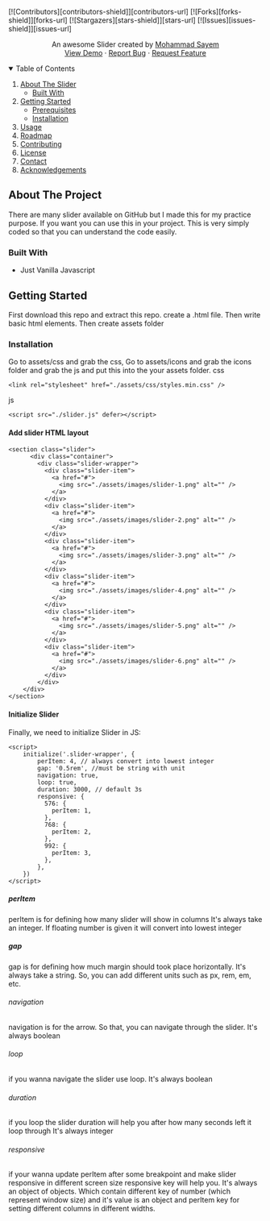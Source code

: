 [![Contributors][contributors-shield]][contributors-url]
[![Forks][forks-shield]][forks-url]
[![Stargazers][stars-shield]][stars-url]
[![Issues][issues-shield]][issues-url]

<p align="center">
An awesome Slider created by <a href="https://facebook.com/sayem.me">Mohammad Sayem</a>
<br />
<a href="https://say-m.github.io/slider/">View Demo</a>
·
<a href="https://github.com/Say-M/slider/issues">Report Bug</a>
·
<a href="https://github.com/Say-M/slider/issues">Request Feature</a>
</p>

<!-- TABLE OF CONTENTS -->
<details open="open">
  <summary>Table of Contents</summary>
  <ol>
    <li>
      <a href="#about-the-project">About The Slider</a>
      <ul>
        <li><a href="#built-with">Built With</a></li>
      </ul>
    </li>
    <li>
      <a href="#getting-started">Getting Started</a>
      <ul>
        <li><a href="#prerequisites">Prerequisites</a></li>
        <li><a href="#installation">Installation</a></li>
      </ul>
    </li>
    <li><a href="#usage">Usage</a></li>
    <li><a href="#roadmap">Roadmap</a></li>
    <li><a href="#contributing">Contributing</a></li>
    <li><a href="#license">License</a></li>
    <li><a href="#contact">Contact</a></li>
    <li><a href="#acknowledgements">Acknowledgements</a></li>
  </ol>
</details>

<!-- ABOUT THE PROJECT -->

## About The Project

There are many slider available on GitHub but I made this for my practice purpose. If you want you can use this in your project. This is very simply coded so that you can understand the code easily.

<!-- BUILD WITH -->

### Built With

- Just Vanilla Javascript

<!-- GETTING STARTED -->

## Getting Started

First download this repo and extract this repo. create a .html file. Then write basic html elements.
Then create assets folder

### Installation

Go to assets/css and grab the css,
Go to assets/icons and grab the icons folder and
grab the js
and put this into the your assets folder.
css

```
<link rel="stylesheet" href="./assets/css/styles.min.css" />
```

js

```
<script src="./slider.js" defer></script>
```

#### Add slider HTML layout

```
<section class="slider">
      <div class="container">
        <div class="slider-wrapper">
          <div class="slider-item">
            <a href="#">
              <img src="./assets/images/slider-1.png" alt="" />
            </a>
          </div>
          <div class="slider-item">
            <a href="#">
              <img src="./assets/images/slider-2.png" alt="" />
            </a>
          </div>
          <div class="slider-item">
            <a href="#">
              <img src="./assets/images/slider-3.png" alt="" />
            </a>
          </div>
          <div class="slider-item">
            <a href="#">
              <img src="./assets/images/slider-4.png" alt="" />
            </a>
          </div>
          <div class="slider-item">
            <a href="#">
              <img src="./assets/images/slider-5.png" alt="" />
            </a>
          </div>
          <div class="slider-item">
            <a href="#">
              <img src="./assets/images/slider-6.png" alt="" />
            </a>
          </div>
        </div>
    </div>
</section>
```

#### Initialize Slider

Finally, we need to initialize Slider in JS:

```
<script>
    initialize('.slider-wrapper', {
        perItem: 4, // always convert into lowest integer
        gap: '0.5rem', //must be string with unit
        navigation: true,
        loop: true,
        duration: 3000, // default 3s
        responsive: {
          576: {
            perItem: 1,
          },
          768: {
            perItem: 2,
          },
          992: {
            perItem: 3,
          },
        },
    })
</script>
```

##### perItem

perItem is for defining how many slider will show in columns
It's always take an integer. If floating number is given it will convert into lowest integer

##### gap

gap is for defining how much margin should took place horizontally.
It's always take a string. So, you can add different units such as px, rem, em, etc.

###### navigation

navigation is for the arrow. So that, you can navigate through the slider.
It's always boolean

###### loop

if you wanna navigate the slider use loop.
It's always boolean

###### duration

if you loop the slider duration will help you after how many seconds left it loop through
It's always integer

###### responsive

if your wanna update perItem after some breakpoint and make slider responsive in different screen size responsive key will help you.
It's always an object of objects. Which contain different key of number (which represent window size) and it's value is an object and perItem key for setting different columns in different widths.